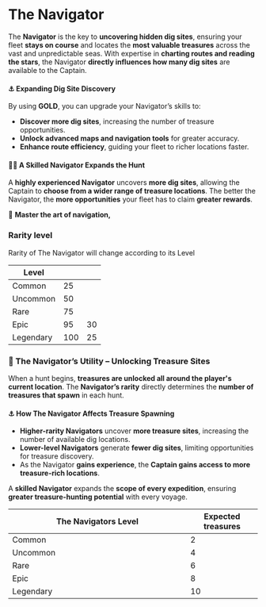 # The Navigator

The **Navigator** is the key to **uncovering hidden dig sites**, ensuring your fleet **stays on course** and locates the **most valuable treasures** across the vast and unpredictable seas. With expertise in **charting routes and reading the stars**, the Navigator **directly influences how many dig sites** are available to the Captain.

#### **⚓ Expanding Dig Site Discovery**

By using **GOLD**, you can upgrade your Navigator’s skills to:

* **Discover more dig sites**, increasing the number of treasure opportunities.
* **Unlock advanced maps and navigation tools** for greater accuracy.
* **Enhance route efficiency**, guiding your fleet to richer locations faster.

#### **🏴‍☠️ A Skilled Navigator Expands the Hunt**

A **highly experienced Navigator** uncovers **more dig sites**, allowing the Captain to **choose from a wider range of treasure locations**. The better the Navigator, the **more opportunities** your fleet has to claim **greater rewards**.

🌊 **Master the art of navigation,**

### Rarity level

Rarity of The Navigator will change according to its Level

<table><thead><tr><th>Level</th><th></th><th data-hidden></th></tr></thead><tbody><tr><td>Common</td><td>25</td><td></td></tr><tr><td>Uncommon</td><td>50</td><td></td></tr><tr><td>Rare</td><td>75</td><td></td></tr><tr><td>Epic</td><td>95</td><td>30</td></tr><tr><td>Legendary</td><td>100</td><td>25</td></tr></tbody></table>

### **🧭 The Navigator’s Utility – Unlocking Treasure Sites**

When a hunt begins, **treasures are unlocked all around the player's current location**. The **Navigator’s rarity** directly determines the **number of treasures that spawn** in each hunt.

#### **⚓ How The Navigator Affects Treasure Spawning**

* **Higher-rarity Navigators** uncover **more treasure sites**, increasing the number of available dig locations.
* **Lower-level Navigators** generate **fewer dig sites**, limiting opportunities for treasure discovery.
* As the Navigator **gains experience**, the **Captain gains access to more treasure-rich locations**.

A **skilled Navigator** expands the **scope of every expedition**, ensuring **greater treasure-hunting potential** with every voyage.

<table><thead><tr><th width="344">The Navigators Level</th><th>Expected treasures</th></tr></thead><tbody><tr><td>Common</td><td>2</td></tr><tr><td>Uncommon</td><td>4</td></tr><tr><td>Rare</td><td>6</td></tr><tr><td>Epic</td><td>8</td></tr><tr><td>Legendary</td><td>10</td></tr></tbody></table>
